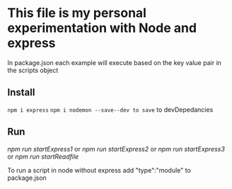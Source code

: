 # This file is my personal experimentation with Node and express

In package.json each example will execute based on the key value pair in the scripts object

## Install

`npm i express`
`npm i nodemon --save--dev to save` to devDepedancies

## Run

*npm run startExpress1*
or
*npm run startExpress2*
or
*npm run startExpress3*
or
*npm run startReadfile*

To run a script in node without express add "type":"module" to package.json
